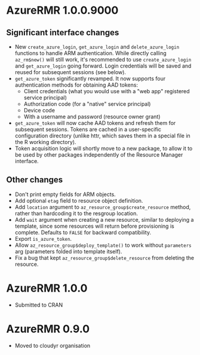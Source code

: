 # AzureRMR 1.0.0.9000

## Significant interface changes

* New `create_azure_login`, `get_azure_login` and `delete_azure_login` functions to handle ARM authentication. While directly calling `az_rm$new()` will still work, it's recommended to use `create_azure_login` and `get_azure_login` going forward. Login credentials will be saved and reused for subsequent sessions (see below).
* `get_azure_token` significantly revamped. It now supports four authentication methods for obtaining AAD tokens:
  - Client credentials (what you would use with a "web app" registered service principal)
  - Authorization code (for a "native" service principal)
  - Device code
  - With a username and password (resource owner grant)
* `get_azure_token` will now cache AAD tokens and refresh them for subsequent sessions. Tokens are cached in a user-specific configuration directory (unlike httr, which saves them in a special file in the R working directory).
* Token acquisition logic will shortly move to a new package, to allow it to be used by other packages independently of the Resource Manager interface.

## Other changes

* Don't print empty fields for ARM objects.
* Add optional `etag` field to resource object definition.
* Add `location` argument to `az_resource_group$create_resource` method, rather than hardcoding it to the resgroup location.
* Add `wait` argument when creating a new resource, similar to deploying a template, since some resources will return before provisioning is complete. Defaults to `FALSE` for backward compatibility.
* Export `is_azure_token`.
* Allow `az_resource_group$deploy_template()` to work without `parameters` arg (parameters folded into template itself).
* Fix a bug that kept `az_resource_group$delete_resource` from deleting the resource.

# AzureRMR 1.0.0

* Submitted to CRAN

# AzureRMR 0.9.0

* Moved to cloudyr organisation
